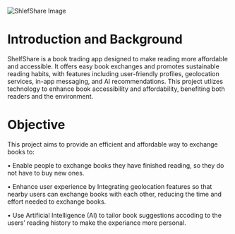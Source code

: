 ![ShlefShare Image](https://ozayed.imgbb.com/)

# Introduction and Background

ShelfShare is a book trading app designed to make reading more affordable and accessible. It offers easy book exchanges and promotes sustainable reading habits, with features including user-friendly profiles, geolocation services, in-app messaging, and AI recommendations. This project utlizes technology to enhance book accessibility and affordability, benefiting both readers and the environment.

# Objective 

This project aims to provide an efficient and affordable way to exchange books to:

• Enable people to exchange books they have finished reading, so they do not have to buy new ones.

• Enhance user experience by Integrating geolocation features so that nearby users can exchange books with each other, reducing the time and effort needed to exchange books. 

• Use Artificial Intelligence (AI) to tailor book suggestions accoding to the users’ reading history to make the experiance more personal.


